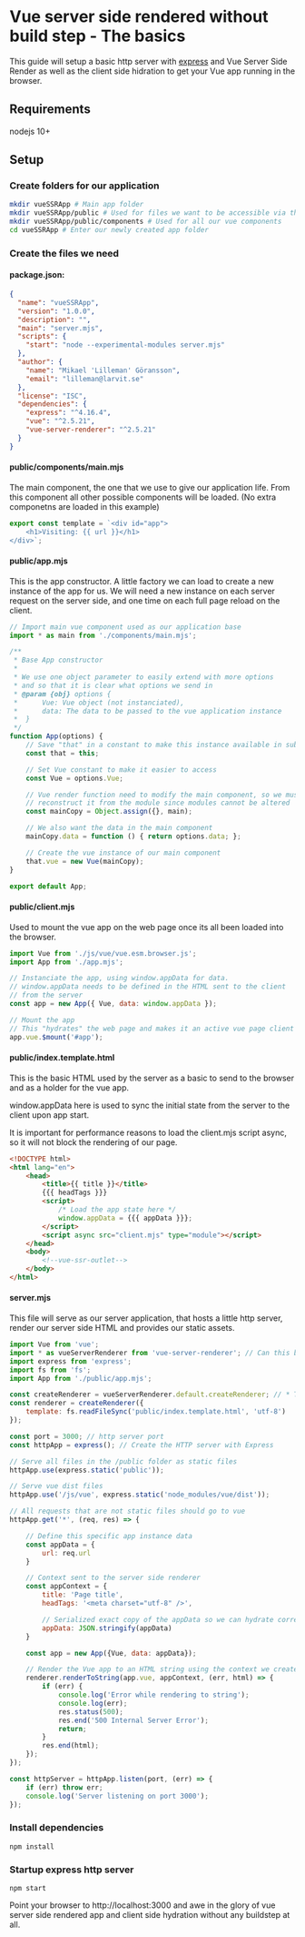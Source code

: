 # Vue server side rendered without build step - The basics

This guide will setup a basic http server with [express](https://expressjs.com/) and Vue Server Side Render as well as the client side hidration to get your Vue app running in the browser.

## Requirements

nodejs 10+

## Setup

### Create folders for our application

```bash
mkdir vueSSRApp # Main app folder
mkdir vueSSRApp/public # Used for files we want to be accessible via the browser
mkdir vueSSRApp/public/components # Used for all our vue components
cd vueSSRApp # Enter our newly created app folder
```

### Create the files we need

#### package.json:

```json
{
  "name": "vueSSRApp",
  "version": "1.0.0",
  "description": "",
  "main": "server.mjs",
  "scripts": {
    "start": "node --experimental-modules server.mjs"
  },
  "author": {
    "name": "Mikael 'Lilleman' Göransson",
    "email": "lilleman@larvit.se"
  },
  "license": "ISC",
  "dependencies": {
    "express": "^4.16.4",
    "vue": "^2.5.21",
    "vue-server-renderer": "^2.5.21"
  }
}
```

#### public/components/main.mjs

The main component, the one that we use to give our application life. From this
component all other possible components will be loaded. (No extra componetns
are loaded in this example)

```javascript
export const template = `<div id="app">
	<h1>Visiting: {{ url }}</h1>
</div>`;
```

#### public/app.mjs

This is the app constructor. A little factory we can load to create a new
instance of the app for us. We will need a new instance on each server request
on the server side, and one time on each full page reload on the client.

```javascript
// Import main vue component used as our application base
import * as main from './components/main.mjs';

/**
 * Base App constructor
 *
 * We use one object parameter to easily extend with more options
 * and so that it is clear what options we send in
 * @param {obj} options {
 *		Vue: Vue object (not instanciated),
 *		data: The data to be passed to the vue application instance
 *	}
 */
function App(options) {
	// Save "that" in a constant to make this instance available in sub scopes
	const that = this;

	// Set Vue constant to make it easier to access
	const Vue = options.Vue;

	// Vue render function need to modify the main component, so we must
	// reconstruct it from the module since modules cannot be altered
	const mainCopy = Object.assign({}, main);

	// We also want the data in the main component
	mainCopy.data = function () { return options.data; };

	// Create the vue instance of our main component
	that.vue = new Vue(mainCopy);
}

export default App;
```

#### public/client.mjs

Used to mount the vue app on the web page once its all been loaded into the
browser.

```javascript
import Vue from './js/vue/vue.esm.browser.js';
import App from './app.mjs';

// Instanciate the app, using window.appData for data.
// window.appData needs to be defined in the HTML sent to the client
// from the server
const app = new App({ Vue, data: window.appData });

// Mount the app
// This "hydrates" the web page and makes it an active vue page client side
app.vue.$mount('#app');
```

#### public/index.template.html

This is the basic HTML used by the server as a basic to send to the browser and as a holder for the vue app.

window.appData here is used to sync the initial state from the server to the client upon app start.

It is important for performance reasons to load the client.mjs script async, so it will not block the rendering of our page.

```html
<!DOCTYPE html>
<html lang="en">
	<head>
		<title>{{ title }}</title>
		{{{ headTags }}}
		<script>
			/* Load the app state here */
			window.appData = {{{ appData }}};
		</script>
		<script async src="client.mjs" type="module"></script>
	</head>
	<body>
		<!--vue-ssr-outlet-->
	</body>
</html>
```

#### server.mjs

This file will serve as our server application, that hosts a little http server,
render our server side HTML and provides our static assets.

```javascript
import Vue from 'vue';
import * as vueServerRenderer from 'vue-server-renderer'; // Can this be done in a more clean way? *
import express from 'express';
import fs from 'fs';
import App from './public/app.mjs';

const createRenderer = vueServerRenderer.default.createRenderer; // * To get this
const renderer = createRenderer({
	template: fs.readFileSync('public/index.template.html', 'utf-8')
});

const port = 3000; // http server port
const httpApp = express(); // Create the HTTP server with Express

// Serve all files in the /public folder as static files
httpApp.use(express.static('public'));

// Serve vue dist files
httpApp.use('/js/vue', express.static('node_modules/vue/dist'));

// All requests that are not static files should go to vue
httpApp.get('*', (req, res) => {

	// Define this specific app instance data
	const appData = {
		url: req.url
	}

	// Context sent to the server side renderer
	const appContext = {
		title: 'Page title',
		headTags: '<meta charset="utf-8" />',

		// Serialized exact copy of the appData so we can hydrate correctly on the client side
		appData: JSON.stringify(appData)
	}

	const app = new App({Vue, data: appData});

	// Render the Vue app to an HTML string using the context we created earlier
	renderer.renderToString(app.vue, appContext, (err, html) => {
		if (err) {
			console.log('Error while rendering to string');
			console.log(err);
			res.status(500);
			res.end('500 Internal Server Error');
			return;
		}
		res.end(html);
	});
});

const httpServer = httpApp.listen(port, (err) => {
	if (err) throw err;
	console.log('Server listening on port 3000');
});
```

### Install dependencies

    npm install

### Startup express http server

    npm start

Point your browser to http://localhost:3000 and awe in the glory of vue server side rendered app and client side hydration without any buildstep at all.
